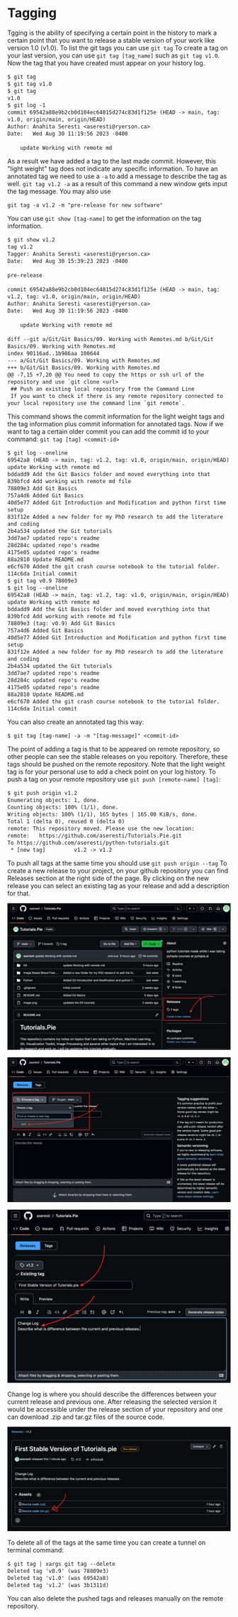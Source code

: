 # Tagging
Tgging is the ability of specifying a certain point in the history to mark a certain point that you want to release a stable version of your work like version 1.0 (v1.0).
To list the git tags you can use `git tag`
To create a tag on your last version, you can use `git tag [tag_name]` such as `git tag v1.0`.
Now the tag that you have created must appear on your history log.
```
$ git tag
$ git tag v1.0
$ git tag
v1.0
$ git log -1
commit 69542a88e9b2cb0d104ec64815d274c83d1f125e (HEAD -> main, tag: v1.0, origin/main, origin/HEAD)
Author: Anahita Seresti <aseresti@ryerson.ca>
Date:   Wed Aug 30 11:19:56 2023 -0400

    update Working with remote md
```
As a result we have added a tag to the last made commit. However, this "light weight" tag does not indicate any specific information. To have an annotated tag we need to use a `-a` to add a message to describe the tag as well. `git tag v1.2 -a` as a result of this command a new window gets input the tag message. You may also use 
```
git tag -a v1.2 -m "pre-release for new software"
```
You can use `git show [tag-name]` to get the information on the tag information.
```
$ git show v1.2
tag v1.2
Tagger: Anahita Seresti <aseresti@ryerson.ca>
Date:   Wed Aug 30 15:39:23 2023 -0400

pre-release

commit 69542a88e9b2cb0d104ec64815d274c83d1f125e (HEAD -> main, tag: v1.2, tag: v1.0, origin/main, origin/HEAD)
Author: Anahita Seresti <aseresti@ryerson.ca>
Date:   Wed Aug 30 11:19:56 2023 -0400

    update Working with remote md

diff --git a/Git/Git Basics/09. Working with Remotes.md b/Git/Git Basics/09. Working with Remotes.md
index 90116ad..1b986aa 100644
--- a/Git/Git Basics/09. Working with Remotes.md        
+++ b/Git/Git Basics/09. Working with Remotes.md        
@@ -7,15 +7,20 @@ You need to copy the https or ssh url of the repository and use `git clone <url>
 ## Push an existing local repository from the Command Line
 If you want to check if there is any remote repository connected to your local repository use the command line `git remote`.
```
This command shows the commit information for the light weight tags and the tag information plus commit information for annotated tags.
Now if we want to tag a certain older commit you can add the commit id to your command: `git tag [tag] <commit-id>`
```
$ git log --oneline
69542a8 (HEAD -> main, tag: v1.2, tag: v1.0, origin/main, origin/HEAD) update Working with remote md
bddadd9 Add the Git Basics folder and moved everything into that
839bfcd Add working with remote md file
78809e3 Add Git Basics
757a4d6 Added Git Basics
40d5e77 Added Git Introduction and Modification and python first time setup
831f12e Added a new folder for my PhD research to add the literature and coding
2b4a534 updated the Git tutorials
3dd7ae7 updated repo's readme
28d284c updated repo's readme
4175e05 updated repo's readme
88a2810 Update README.md
e6cf670 Added the git crash course notebook to the tutorial folder.
114c6da Initial commit
$ git tag v0.9 78809e3
$ git log --oneline
69542a8 (HEAD -> main, tag: v1.2, tag: v1.0, origin/main, origin/HEAD) update Working with remote md
bddadd9 Add the Git Basics folder and moved everything into that
839bfcd Add working with remote md file
78809e3 (tag: v0.9) Add Git Basics
757a4d6 Added Git Basics
40d5e77 Added Git Introduction and Modification and python first time setup
831f12e Added a new folder for my PhD research to add the literature and coding
2b4a534 updated the Git tutorials
3dd7ae7 updated repo's readme
28d284c updated repo's readme
4175e05 updated repo's readme
88a2810 Update README.md
e6cf670 Added the git crash course notebook to the tutorial folder.
114c6da Initial commit
```
You can also create an annotated tag this way:
```
$ git tag [tag-name] -a -m "[tag-message]" <commit-id>
```
The point of adding a tag is that to be appeared on remote repository, so other people can see the stable releases on you repoitory. Therefore, these tags should be pushed on the remote repository.
Note that the light weight tag is for your personal use to add a check point on your log history.
To push a tag on your remote repository use `git push [remote-name] [tag]`:
```
$ git push origin v1.2
Enumerating objects: 1, done.
Counting objects: 100% (1/1), done.
Writing objects: 100% (1/1), 165 bytes | 165.00 KiB/s, done.
Total 1 (delta 0), reused 0 (delta 0)
remote: This repository moved. Please use the new location:
remote:   https://github.com/aseresti/Tutorials.Pie.git
To https://github.com/aseresti/python-tutorials.git
 * [new tag]         v1.2 -> v1.2
```
To push all tags at the same time you should use `git push origin --tag`
To create a new release to your project, on your github repository you can find Releases section at the right side of the page. By clicking on the new release you can select an existing tag as your release and add a description for that.

![alt text](../githubscreen1.png)

![alt text](../githubscreen2.png)

![alt text](../githubscreen3.png)

Change log is where you should describe the differences between your current release and previous one. After releasing the selected version it would be accessible under the release section of your repository and one can download .zip and tar.gz files of the source code.

![alt text](../githubscreen4.png)

To delete all of the tags at the same time you can create a tunnel on terminal command:
```
$ git tag | xargs git tag --delete
Deleted tag 'v0.9' (was 78809e3)
Deleted tag 'v1.0' (was 69542a8)
Deleted tag 'v1.2' (was 3b1311d)
```
You can also delete the pushed tags and releases manually on the remote repository.